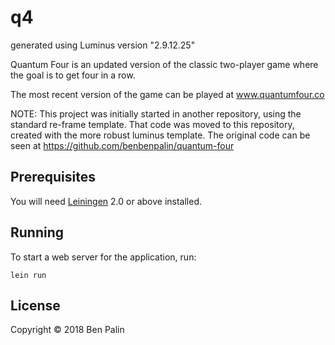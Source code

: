 # q4

generated using Luminus version "2.9.12.25"

Quantum Four is an updated version of the classic two-player game where the goal is to get four in a row.

The most recent version of the game can be played at www.quantumfour.co

NOTE: This project was initially started in another repository, using the standard re-frame template.
That code was moved to this repository, created with the more robust luminus template.
The original code can be seen at https://github.com/benbenpalin/quantum-four

## Prerequisites

You will need [Leiningen][1] 2.0 or above installed.

[1]: https://github.com/technomancy/leiningen

## Running

To start a web server for the application, run:

    lein run 

## License

Copyright © 2018 Ben Palin